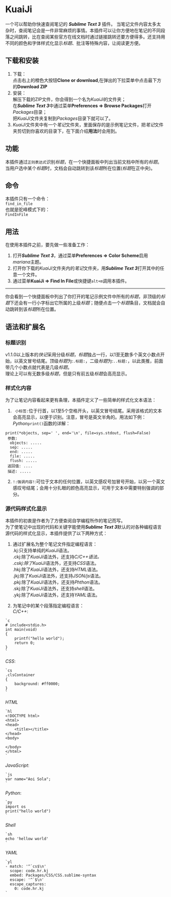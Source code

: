 # KuaiJi
一个可以帮助你快速查阅笔记的 ***Sublime Text 3*** 插件。
当笔记文件内容太多太杂时，查阅笔记会是一件非常麻烦的事情。本插件可以让你方便地在笔记的不同段落之间跳转，比在查阅某些官方在线文档时通过链接跳转还要方便得多。还支持用不同的颜色和字体样式化显示*标题*、批注等特殊内容，让阅读更方便。


## 下载和安装
1. 下载：  
点击右上的橙色大按钮**Clone or download**,在弹出的下拉菜单中点击最下方的**Download ZIP**
2. 安装：  
解压下载的ZIP文件，你会得到一个名为*KuaiJi*的文件夹；  
在***Sublime Text 3***中通过菜单**Preferences => Browse Packages**打开*Packages*目录；  
把*KuaiJi*文件夹复制到*Packages*目录下就可以了。
3. *KuaiJi*文件夹中有一个*笔记*文件夹，里面保存的是示例笔记文件，把*笔记*文件夹剪切到你喜欢的目录下，在下面介绍**用法**时会用到。

## 功能
本插件通过`正则表达式`识别*标题*，在一个快捷面板中列出当前文档中所有的*标题*。当用户选中某个*标题*时，文档会自动跳转到该*标题*所在位置(*标题*在正中央)。


## 命令
本插件只有一个命令：  
`find_in_file`  
也就是驼峰模式下的：  
`FindInFile`  


## 用法
在使用本插件之前，要先做一些准备工作：  
1. 打开***Sublime Text 3***，通过菜单**Preferences => Color Scheme**启用*mariana*主题。  
2. 打开你下载的*KuaiJi*文件夹内的*笔记*文件夹，用***Sublime Text 3***打开其中的任意一个文件。  
3. 通过菜单**KuaiJi => Find In File**或快捷键`alt+m`调用本插件。  
-----
你会看到一个快捷面板中列出了你打开的笔记示例文件中所有的*标题*，非顶级的*标题*下还会有一行小字标出它所属的上级*标题*；随便点击一个*标题*条目，文档就会自动跳转到该*标题*所在位置。


## 语法和扩展名
### 标题识别
v1.1.0以上版本的*快记*采用分级*标题*，*标题*独占一行，以1至无数多个英文小数点开始，以英文冒号结尾。顶级*标题*为:`.标题:`，二级*标题*为:`..标题:`，以此类推，前面带几个小数点就代表是几级*标题*。  
理论上可以有无数多级*标题*，但是只有前五级*标题*会高亮显示。  


### 样式化内容
为了让笔记内容看起来更有条理，本插件定义了一些简单的样式化文本语法：  
1. ` 小标签:`位于行首，以1至5个空格开头，以英文冒号结尾。采用该格式的文本会高亮显示，以便于识别。注意，冒号是英文半角的。用法如下例：  
*Python*`print()`函数的详解：  
```
print(*objects, sep=' ', end='\n', file=sys.stdout, flush=False)
 参数:
  objects: .....
  sep: .....
  end: .....
  file: .....
  flush: .....
 返回值: ....
 描述: .....
```
2. `!:强调内容!`:可位于文本的任何位置，以英文感叹号加冒号开始，以另一个英文感叹号结尾；会用十分扎眼的颜色高亮显示，可用于文本中需要特别强调的部分。  


### 源代码样式化显示
本插件的初衷是作者为了方便查阅自学编程所作的笔记而写。  
为了使笔记中出现的代码和关键字能使用***Sublime Text 3***默认的对各种编程语言源代码的样式化显示，本插件提供了以下两种方式：  
1. 通过扩展名为整个笔记文件指定编程语言：  
.kj:只支持单纯的*KuaiJi*语法。  
.ckj:除了*KuaiJi*语法外，还支持*C/C++*语法。  
.cskj:除了*KuaiJi*语法外，还支持*CSS*语法。  
.hkj:除了*KuaiJi*语法外，还支持*HTML*语法。  
.jkj:除了*KuaiJi*语法外，还支持*JSON/js*语法。  
.pkj:除了*KuaiJi*语法外，还支持*Phthon*语法。  
.skj:除了*KuaiJi*语法外，还支持*shell*语法。  
.ykj:除了*KuaiJi*语法外，还支持*YAML*语法。  

2. 为笔记中的某个段落指定编程语言：  
*C/C++*:  
```
`c
# include<stdio.h>
int main(void)
{
	printf("hello world");
	return 0;
}
`
```
*CSS*:  
```
`cs
.clsContainer
{
	background: #ff0000;
}
`
```
*HTML*  
```
`hl
<!DOCTYPE html>
<html>
<head>
	<title></title>
</head>
<body>

</body>
</html>
`
```
*JavaScript*:  
```
`js
var name="Aoi Sola";
`
```
*Python*:  
```
`py
import os
print("hello world")
`
```
*Shell*  
```
`sh
echo 'hellow world'
`
```
*YAML*  
```
`yl
- match: '^`cs$\n'
  scope: code.hr.kj
  embed: Packages/CSS/CSS.sublime-syntax
  escape: '^`$\n'
  escape_captures:
    0: code.hr.kj
`
```